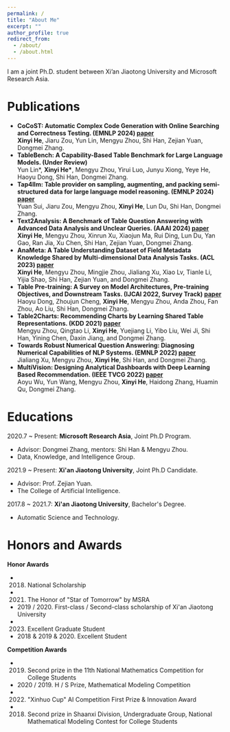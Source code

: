 ```yaml
---
permalink: /
title: "About Me"
excerpt: ""
author_profile: true
redirect_from: 
  - /about/
  - /about.html
---
```



I am a joint Ph.D. student between Xi’an Jiaotong University and Microsoft Research Asia.

<span class='anchor' id='publications'></span>
# Publications

+ **CoCoST: Automatic Complex Code Generation with Online Searching and Correctness Testing. (EMNLP 2024) [paper](https://arxiv.org/abs/2403.13583)**  
  **Xinyi He**, Jiaru Zou, Yun Lin, Mengyu Zhou, Shi Han, Zejian Yuan, Dongmei Zhang.
+ **TableBench: A Capability-Based Table Benchmark for Large Language Models. (Under Review)**  
  Yun Lin*, **Xinyi He\***, Mengyu Zhou, Yirui Luo, Junyu Xiong, Yeye He, Haoyu Dong, Shi Han, Dongmei Zhang.
+ **Tap4llm: Table provider on sampling, augmenting, and packing semi-structured data for large language model reasoning. (EMNLP 2024) [paper](https://arxiv.org/abs/2312.09039)**  
  Yuan Sui, Jiaru Zou, Mengyu Zhou, **Xinyi He**, Lun Du, Shi Han, Dongmei Zhang.
+ **Text2Analysis: A Benchmark of Table Question Answering with Advanced Data Analysis and Unclear Queries. (AAAI 2024) [paper](https://ojs.aaai.org/index.php/AAAI/article/view/29779)**  
  **Xinyi He**, Mengyu Zhou, Xinrun Xu, Xiaojun Ma, Rui Ding, Lun Du, Yan Gao, Ran Jia, Xu Chen, Shi Han, Zejian Yuan, Dongmei Zhang.
+ **AnaMeta: A Table Understanding Dataset of Field Metadata Knowledge Shared by Multi-dimensional Data Analysis Tasks. (ACL 2023) [paper](https://aclanthology.org/2023.findings-acl.604)**  
  **Xinyi He**, Mengyu Zhou, Mingjie Zhou, Jialiang Xu, Xiao Lv, Tianle Li, Yijia Shao, Shi Han, Zejian Yuan, and Dongmei Zhang.
+ **Table Pre-training: A Survey on Model Architectures, Pre-training Objectives, and Downstream Tasks. (IJCAI 2022, Survey Track) [paper](https://doi.org/10.24963/ijcai.2022/761)**  
  Haoyu Dong, Zhoujun Cheng, **Xinyi He**, Mengyu Zhou, Anda Zhou, Fan Zhou, Ao Liu, Shi Han, Dongmei Zhang.
+ **Table2Charts: Recommending Charts by Learning Shared Table Representations. (KDD 2021) [paper](https://doi.org/10.1145/3447548.3467279)**  
  Mengyu Zhou, Qingtao Li, **Xinyi He**, Yuejiang Li, Yibo Liu, Wei Ji, Shi Han, Yining Chen, Daxin Jiang, and Dongmei Zhang.
+ **Towards Robust Numerical Question Answering: Diagnosing Numerical Capabilities of NLP Systems. (EMNLP 2022) [paper](https://aclanthology.org/2022.emnlp-main.542)**  
  Jialiang Xu, Mengyu Zhou, **Xinyi He**, Shi Han, and Dongmei Zhang.
+ **MultiVision: Designing Analytical Dashboards with Deep Learning Based Recommendation. (IEEE TVCG 2022) [paper](https://ieeexplore.ieee.org/abstract/document/9552449)**  
  Aoyu Wu, Yun Wang, Mengyu Zhou, **Xinyi He**, Haidong Zhang, Huamin Qu, Dongmei Zhang.


<span class='anchor' id='educations'></span>
# Educations
2020.7 ~ Present: **Microsoft Research Asia**, Joint Ph.D Program.
  + Advisor: Dongmei Zhang, mentors: Shi Han & Mengyu Zhou.
  + Data, Knowledge, and Intelligence Group.

2021.9 ~ Present: **Xi'an Jiaotong University**, Joint Ph.D Candidate.
  + Advisor: Prof. Zejian Yuan.
  + The College of Artificial Intelligence.

2017.8 ~ 2021.7: **Xi'an Jiaotong University**, Bachelor's Degree.
  + Automatic Science and Technology.

<span class='honors' id='publications'></span>
# Honors and Awards
**Honor Awards**
+ 2018. National Scholarship
+ 2021. The Honor of "Star of Tomorrow" by MSRA
+ 2019 / 2020. First-class / Second-class scholarship of Xi'an Jiaotong University
+ 2023. Excellent Graduate Student
+ 2018 & 2019 & 2020. Excellent Student

**Competition Awards**
+ 2019. Second prize in the 11th National Mathematics Competition for College Students
+ 2020 / 2019. H / S Prize, Mathematical Modeling Competition
+ 2022. "Xinhuo Cup" AI Competition First Prize & Innovation Award
+ 2018. Second prize in Shaanxi Division, Undergraduate Group, National Mathematical Modeling Contest for College Students


